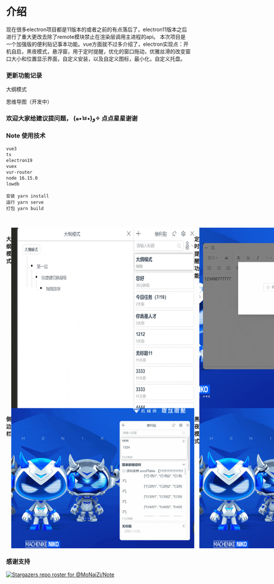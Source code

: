 # 介绍
现在很多electron项目都是11版本的或者之前的有点落后了，electron11版本之后进行了重大更改去除了remote模块禁止在渲染层调用主进程的api。
本次项目是一个加强版的便利贴记事本功能。vue方面就不过多介绍了，electron实现点：开机自启，黑夜模式，悬浮窗，用于定时提醒，优化的窗口拖动，优雅丝滑的改变窗口大小和位置显示界面，自定义安装，以及自定义图标，最小化，自定义托盘。

### 更新功能记录
大纲模式

思维导图（开发中）

### 欢迎大家给建议提问题， (๑•̀ㅂ•́)و✧ 点点星星谢谢


### Note 使用技术

```
vue3
ts
electron19
vuex
vur-router
node 16.15.0
lowdb

安装 yarn install
运行 yarn serve
打包 yarn build
```

<br>
</p>

<div style="display:flex">
  <h4>大纲模式</h4>
  <img style="width:500px;" src="https://github.com/MoNaiZi/Note/blob/master/public/img/%E5%B9%95%E5%B8%83%E5%A4%A7%E7%BA%B2%E6%95%88%E6%9E%9C%20.gif"/>
  <h4>定时提醒功能</h4>
  <img style="width:500px;" src="https://github.com/MoNaiZi/Note/blob/master/public/img/定时提醒功能.gif"/>
</div>

<div style="display:flex">
  <h4>侧边栏</h4>
  <img style="width:500px;" src="https://github.com/MoNaiZi/Note/blob/master/public/img/left_main.gif"/>
    <h4>黑夜模式</h4>
  <img style="width:500px;" src="https://github.com/MoNaiZi/Note/blob/master/public/img/黑夜模式.gif"/>
</div>

### 感谢支持
[![Stargazers repo roster for @MoNaiZi/Note](https://reporoster.com/stars/MoNaiZi/Note)](https://github.com/MoNaiZi/Note/stargazers)

